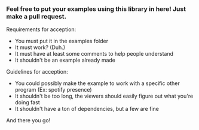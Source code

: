 ### Feel free to put your examples using this library in here! Just make a pull request.

Requirements for acception:

* You must put it in the examples folder
* It must work? (Duh.)
* It must have at least some comments to help people understand
* It shouldn't be an example already made

Guidelines for acception:

* You could possibly make the example to work with a specific other program (Ex: spotify presence)
* It shouldn't be too long, the viewers should easily figure out what you're doing fast
* It shouldn't have a ton of dependencies, but a few are fine

And there you go!
